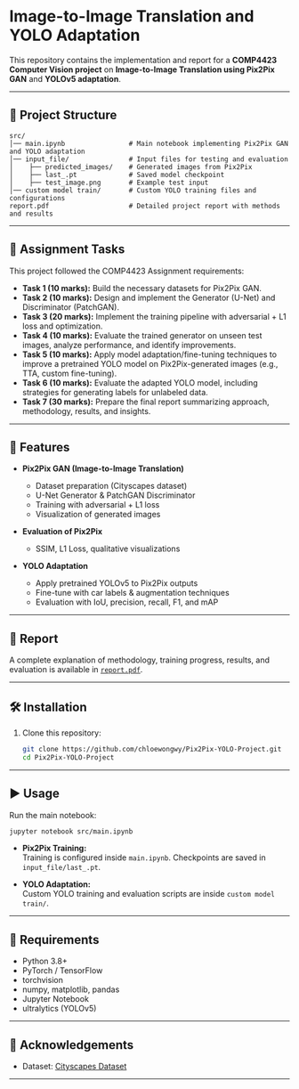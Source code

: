 # Image-to-Image Translation and YOLO Adaptation

This repository contains the implementation and report for a **COMP4423 Computer Vision project** on **Image-to-Image Translation using Pix2Pix GAN** and **YOLOv5 adaptation**.  

---

## 📂 Project Structure

```
src/
│── main.ipynb                # Main notebook implementing Pix2Pix GAN and YOLO adaptation
│── input_file/               # Input files for testing and evaluation
│    ├── predicted_images/    # Generated images from Pix2Pix
│    ├── last_.pt             # Saved model checkpoint
│    ├── test_image.png       # Example test input
│── custom model train/       # Custom YOLO training files and configurations
report.pdf                    # Detailed project report with methods and results
```

---

## 📌 Assignment Tasks

This project followed the COMP4423 Assignment requirements:

- **Task 1 (10 marks):** Build the necessary datasets for Pix2Pix GAN.  
- **Task 2 (10 marks):** Design and implement the Generator (U-Net) and Discriminator (PatchGAN).  
- **Task 3 (20 marks):** Implement the training pipeline with adversarial + L1 loss and optimization.  
- **Task 4 (10 marks):** Evaluate the trained generator on unseen test images, analyze performance, and identify improvements.  
- **Task 5 (10 marks):** Apply model adaptation/fine-tuning techniques to improve a pretrained YOLO model on Pix2Pix-generated images (e.g., TTA, custom fine-tuning).  
- **Task 6 (10 marks):** Evaluate the adapted YOLO model, including strategies for generating labels for unlabeled data.  
- **Task 7 (30 marks):** Prepare the final report summarizing approach, methodology, results, and insights.  

---

## 🚀 Features

- **Pix2Pix GAN (Image-to-Image Translation)**  
  - Dataset preparation (Cityscapes dataset)  
  - U-Net Generator & PatchGAN Discriminator  
  - Training with adversarial + L1 loss  
  - Visualization of generated images  

- **Evaluation of Pix2Pix**  
  - SSIM, L1 Loss, qualitative visualizations  

- **YOLO Adaptation**  
  - Apply pretrained YOLOv5 to Pix2Pix outputs  
  - Fine-tune with car labels & augmentation techniques  
  - Evaluation with IoU, precision, recall, F1, and mAP  

---

## 📖 Report

A complete explanation of methodology, training progress, results, and evaluation is available in [`report.pdf`](./report.pdf).

---

## 🛠 Installation

1. Clone this repository:
   ```bash
   git clone https://github.com/chloewongwy/Pix2Pix-YOLO-Project.git
   cd Pix2Pix-YOLO-Project
   ```

---

## ▶️ Usage

Run the main notebook:
```bash
jupyter notebook src/main.ipynb
```

- **Pix2Pix Training:**  
  Training is configured inside `main.ipynb`. Checkpoints are saved in `input_file/last_.pt`.  

- **YOLO Adaptation:**  
  Custom YOLO training and evaluation scripts are inside `custom model train/`.  

---

## 📌 Requirements

- Python 3.8+  
- PyTorch / TensorFlow  
- torchvision  
- numpy, matplotlib, pandas  
- Jupyter Notebook  
- ultralytics (YOLOv5)  

---

## 📜 Acknowledgements

- Dataset: [Cityscapes Dataset](http://efrosgans.eecs.berkeley.edu/pix2pix/datasets/)  
---
